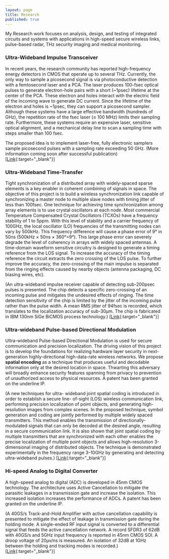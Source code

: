 ```yaml
---
layout: page
title: Research
published: true
---
```

My Research work focuses on analysis, design, and testing of integrated circuits and systems with applications in high-speed secure wireless links, pulse-based radar, THz security imaging and medical monitoring.

###  Ultra-Wideband Impulse Transceiver

In recent years, the research community has reported high-frequency energy detectors in CMOS that operate up to several THz. Currently, the only way to sample a picosecond signal is via photoconductive detection with a femtosecond laser and a PCA. The laser produces 100-fsec optical pulses to generate electron-hole pairs with a short (~1psec) lifetime at the center of the PCA. These electron and holes interact with the electric field of the incoming wave to generate DC current. Since the lifetime of the electron and holes is ~1psec, they can support a picosecond sampler. Although these systems have a large effective bandwidth (hundreds of GHz), the repetition rate of the fsec laser (≤ 100 MHz) limits their sampling rate. Furthermore, these systems require an expensive laser, sensitive optical alignment, and a mechanical delay line to scan a sampling time with steps smaller than 100 fsec.

The proposed idea is to implement laser-free, fully electronic samplers sample picosecond pulses with a sampling rate exceeding 50 GHz. 
(More information coming soon after successful publication)
[[Link](http://www.ece.rice.edu/~ab28/){:target="_blank"}]


### Ultra-Wideband Time-Transfer

Tight synchronization of a distributed array with widely-spaced sparse elements is a key enabler in coherent combining of signals in space. The objective of this project is to build a wireless synchronization link capable of synchronizing a master node to multiple slave nodes with timing jitter of less than 100fsec. One technique for achieving time synchronization among array elements is to use crystal oscillators at each node. Most commercial Temperature Compensated Crystal Oscillators (TCXOs) have a frequency stability of 1 to 5ppm. With this level of stability and a carrier frequency of 100GHz, the local oscillator (LO) frequencies of the transmitting nodes can vary by 500kHz. This frequency difference will cause a phase error of 9° in 50ns (500kHz × 50ns × 360°=9°). This large phase error can severely degrade the level of coherency in arrays with widely spaced antennas. A time-domain waveform sensitive circuitry is designed to generate a timing reference from the LOS signal. To increase the accuracy of the timing reference the circuit extracts the zero crossing of the LOS pulse. To further improve the accuracy, the zero-crossing of the main impulse is separated from the ringing effects caused by nearby objects (antenna packaging, DC biasing wires, etc).

(An ultra-wideband impulse receiver capable of detecting sub-200psec pulses is presented. The chip detects a specific zero-crossing of an incoming pulse and mitigates the undesired effects of ringing. The time detection sensitivity of the chip is limited by the jitter of the incoming pulse rather than the pulse width. A mean RMS jitter of 94fsec is recorded, which translates to the localization accuracy of sub-30μm. The chip is fabricated in IBM 130nm SiGe BiCMOS process technology.)
[[Link](http://ieeexplore.ieee.org/xpl/articleDetails.jsp?arnumber=7444359&newsearch=true&queryText=H.%20Aggrawal){:target="_blank"}]
  

### Ultra-wideband Pulse-based Directional Modulation

Ultra-wideband Pulse-based Directional Modulation is used for secure communication and precision localization. The driving vision of this project is to develop the foundations for realizing hardware layer security in next-generation highly-directional high-data-rate wireless networks. We propose **spatial encoding** as a technique that produces useful and decodable information only at the desired location in space. Thwarting this adversary will broadly enhance security features spanning from privacy to prevention of unauthorized access to physical resources. A patent has been granted on the underline IP.

(A new techniques for ultra- wideband joint spatial coding is introduced in order to establish a secure line- of-sight (LOS) wireless communication link, performing precision localization of point objects, and generating high-resolution images from complex scenes. In the proposed technique, symbol generation and coding are jointly performed by multiple widely spaced transmitters. This method enables the transmission of directionally-modulated signals that can only be decoded at the desired angle, resulting in a secure communication link. It is also shown that joint spatial coding by multiple transmitters that are synchronized with each other enables the precise localization of multiple point objects and allows high-resolution 3-dimensional imaging of distributed objects. The technique is demonstrated experimentally in the frequency range 3–10GHz by generating and detecting ultra-wideband pulses.)
[[Link](http://ieeexplore.ieee.org/xpl/articleDetails.jsp?arnumber=7411369&newsearch=true&queryText=H.%20Aggrawal){:target="_blank"}]<br>

### Hi-speed Analog to Digital Converter

A high-speed analog to digital (ADC) is developed in 45nm CMOS technology. The architecture uses Active Cancellation to mitigate the parasitic leakages in a transmission gate and increase the isolation. This increased isolation increases the performance of ADCs. A patent has been granted on the underline IP.
 
(A 40GS/s Track-and-Hold Amplifier with active cancellation capability is presented to mitigate the effect of leakage in transmission gate during the holding mode. A single-ended RF input signal is converted to a differential signal that feeds the active cancellation network. A record SFDR3 of 62dB with 40GS/s and 5GHz input frequency is reported in 45nm CMOS SOI. A droop voltage of 20μv/ns is measured. An isolation of 32dB at 1GHz between the holding and tracking modes is recorded.)
[[Link](http://ieeexplore.ieee.org/xpl/articleDetails.jsp?arnumber=6848630&newsearch=true&queryText=H.%20Aggrawal){:target="_blank"}]<br>
